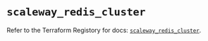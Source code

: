 # `scaleway_redis_cluster`

Refer to the Terraform Registory for docs: [`scaleway_redis_cluster`](https://registry.terraform.io/providers/scaleway/scaleway/2.27.0/docs/resources/redis_cluster).
